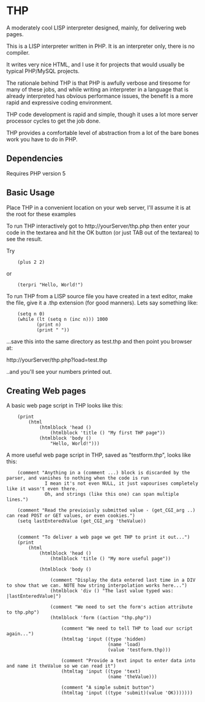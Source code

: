# THP
A moderately cool LISP interpreter designed, mainly, for delivering web pages.

This is a LISP interpreter written in PHP.
It is an interpreter only, there is no compiler.

It writes very nice HTML, and I use it for projects that would usually be typical PHP/MySQL projects.

The rationale behind THP is that PHP is awfully verbose and tiresome for many of these jobs, and while writing an interpreter
in a language that is already interpreted has obvious performance issues, the benefit is a more rapid and expressive coding 
environment.

THP code development is rapid and simple, though it uses a lot more server processor cycles to get the job done.

THP provides a comfortable level of abstraction from a lot of the bare bones work you have to do in PHP.


Dependencies
------------
Requires PHP version 5


Basic Usage
-----------
Place THP in a convenient location on your web server, I'll assume it is at the root for these examples

To run THP interactively got to http://yourServer/thp.php then enter your code in the textarea and hit the OK button (or just TAB out of the textarea) to see the result.

Try
		
		(plus 2 2)
	
or
		
		(terpri "Hello, World!")
	
To run THP from a LISP source file you have created in a text editor, make the file, give it a .thp extension (for good manners). Lets say something like:

		(setq n 0)
		(while (lt (setq n (inc n))) 1000
			   (print n)
			   (print " "))
	       
...save this into the same directory as test.thp and then point you browser at:

http://yourServer/thp.php?load=test.thp

..and you'll see your numbers printed out.

Creating Web pages
------------------

A basic web page script in THP looks like this:

		(print	
			(html
				(htmlblock 'head ()
					(htmlblock 'title () "My first THP page"))
				(htmlblock 'body ()
				    "Hello, World!")))
				    
A more useful web page script in THP, saved as "testform.thp", looks like this:

		
		(comment "Anything in a (comment ...) block is discarded by the parser, and vanishes to nothing when the code is run
		          I mean it's not even NULL, it just vapourises completely like it wasn't even there.
		          Oh, and strings (like this one) can span multiple lines.")
		
		(comment "Read the previoiusly submitted value - (get_CGI_arg ..) can read POST or GET values, or even cookies.")          
		(setq lastEnteredValue (get_CGI_arg 'theValue))
		
		
        (comment "To deliver a web page we get THP to print it out...")		
		(print
			(html 
				(htmlblock 'head ()
					(htmlblock 'title () "My more useful page"))

				(htmlblock 'body ()
				    
				    (comment "Display the data entered last time in a DIV to show that we can. NOTE how string interpolation works here...")
				    (htmlblock 'div () "The last value typed was: |lastEnteredValue|")
				    
				    (comment "We need to set the form's action attribute to thp.php")
					(htmlblock 'form ((action "thp.php"))
					  
					    (comment "We need to tell THP to load our script again...")
					    (htmltag 'input ((type 'hidden)
					                     (name 'load)
					                     (value 'testform.thp)))
					                     
					    (comment "Provide a text input to enter data into and name it theValue so we can read it")                 
						(htmltag 'input ((type 'text)
						                 (name 'theValue)))
						
						(comment "A simple submit button")                 
						(htmltag 'input ((type 'submit)(value 'OK)))))))
					





